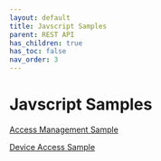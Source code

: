 ```yaml
---
layout: default
title: Javscript Samples
parent: REST API
has_children: true
has_toc: false
nav_order: 3
---
```

# Javscript Samples

[Access Management Sample](samples/access-management/README.md)

[Device Access Sample](../../samples/device-access.js/README.md)
